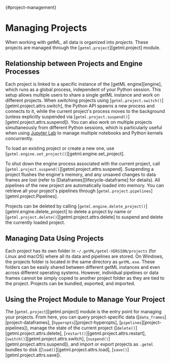 [](){#project-management}
# Managing Projects

When working with getML, all data is organized into *projects.* These projects are managed through the [`getml.project`][getml.project] module.

## Relationship between Projects and Engine Processes
Each project is linked to a specific instance of the [getML engine][engine], which runs as a global process, independent of your Python session. This setup allows multiple users to share a single getML instance and work on different projects. When switching projects using [`getml.project.switch()`][getml.project.attrs.switch], the Python API spawns a new process and connects to it, while the current project's process moves to the background (unless explicitly suspended via [`getml.project.suspend()`][getml.project.attrs.suspend]). You can also work on multiple projects simultaneously from different Python sessions, which is particularly useful when using [Jupyter Lab](https://jupyter.org/) to manage multiple notebooks and Python kernels concurrently.

To load an existing project or create a new one, use [`getml.engine.set_project()`][getml.engine.set_project].

To shut down the engine process associated with the current project, call [`getml.project.suspend()`][getml.project.attrs.suspend]. Suspending a project flushes the engine's memory, and any unsaved changes to data frames are lost (refer to [Dataframes][lifecycle-dataframe] for details). All pipelines of the new project are automatically loaded into memory. You can retrieve all your project's pipelines through [`getml.project.pipelines`][getml.project.Pipelines]. 

Projects can be deleted by calling [`getml.engine.delete_project()`][getml.engine.delete_project] to delete a project by name or [`getml.project.delete()`][getml.project.attrs.delete] to suspend and delete the currently loaded project.

## Managing Data Using Projects

Each project has its own folder in `~/.getML/getml-VERSION/projects` (for Linux and macOS) where all its data and pipelines are stored. On Windows, the projects folder is located in the same directory as `getML.exe`. These folders can be easily shared between different getML instances and even across different operating systems. However, individual pipelines or data frames cannot be simply copied to another project folder as they are tied to the project. Projects can be bundled, exported, and imported.

## Using the Project Module to Manage Your Project

The [`getml.project`][getml.project] module is the entry point for managing your projects. From here, you can query project-specific data ([`data_frames`][project-dataframes], [`hyperopts`][project-hyperopts], [`pipelines`][project-pipelines]), manage the state of the current project ([`delete()`][getml.project.attrs.delete], [`restart()`][getml.project.attrs.restart], [`switch()`][getml.project.attrs.switch], [`suspend()`][getml.project.attrs.suspend]), and import or export projects as `.getml` bundles to disk ([`load()`][getml.project.attrs.load], [`save()`][getml.project.attrs.save]).
